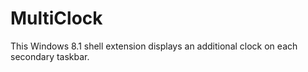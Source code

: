 MultiClock
==========

This Windows 8.1 shell extension displays an additional clock on each secondary taskbar.